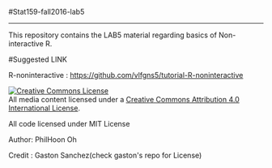#Stat159-fall2016-lab5
***

This repository contains the LAB5 material regarding basics of Non-interactive R.

#Suggested LINK

R-noninteractive : https://github.com/vlfgns5/tutorial-R-noninteractive

<a rel="license" href="http://creativecommons.org/licenses/by/4.0/"><img alt="Creative Commons License" style="border-width:0" src="https://i.creativecommons.org/l/by/4.0/88x31.png" /></a><br />All media content licensed under a <a rel="license" href="http://creativecommons.org/licenses/by/4.0/">Creative Commons Attribution 4.0 International License</a>.

All code licensed under MIT License

Author: PhilHoon Oh

Credit : Gaston Sanchez(check gaston's repo for License)


